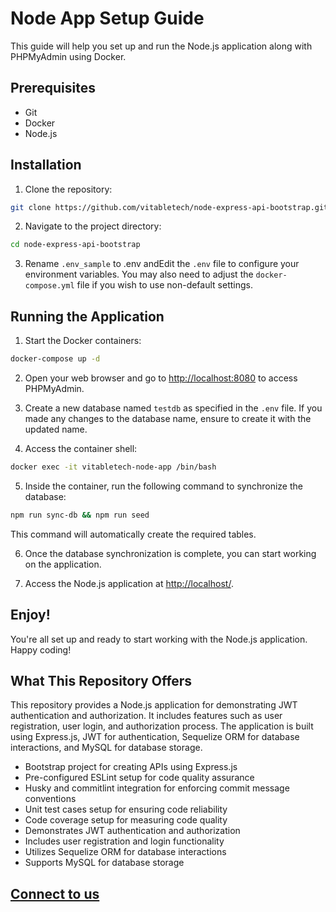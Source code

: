 # Node App Setup Guide

This guide will help you set up and run the Node.js application along with PHPMyAdmin using Docker.

## Prerequisites

- Git
- Docker
- Node.js

## Installation

1. Clone the repository:

```bash
git clone https://github.com/vitabletech/node-express-api-bootstrap.git
```

2. Navigate to the project directory:

```bash
cd node-express-api-bootstrap
```

3. Rename `.env_sample` to .env andEdit the `.env` file to configure your environment variables. You may also need to adjust the `docker-compose.yml` file if you wish to use non-default settings.

## Running the Application

1. Start the Docker containers:

```bash
docker-compose up -d
```

2. Open your web browser and go to [http://localhost:8080](http://localhost:8080) to access PHPMyAdmin.

3. Create a new database named `testdb` as specified in the `.env` file. If you made any changes to the database name, ensure to create it with the updated name.

4. Access the container shell:

```bash
docker exec -it vitabletech-node-app /bin/bash
```

5. Inside the container, run the following command to synchronize the database:

```bash
npm run sync-db && npm run seed
```

This command will automatically create the required tables.

6. Once the database synchronization is complete, you can start working on the application.

7. Access the Node.js application at [http://localhost/](http://localhost/).

## Enjoy!

You're all set up and ready to start working with the Node.js application. Happy coding!

## What This Repository Offers

This repository provides a Node.js application for demonstrating JWT authentication and authorization. It includes features such as user registration, user login, and authorization process. The application is built using Express.js, JWT for authentication, Sequelize ORM for database interactions, and MySQL for database storage.

- Bootstrap project for creating APIs using Express.js
- Pre-configured ESLint setup for code quality assurance
- Husky and commitlint integration for enforcing commit message conventions
- Unit test cases setup for ensuring code reliability
- Code coverage setup for measuring code quality
- Demonstrates JWT authentication and authorization
- Includes user registration and login functionality
- Utilizes Sequelize ORM for database interactions
- Supports MySQL for database storage

## [Connect to us](https://topmate.io/vitabletech)
